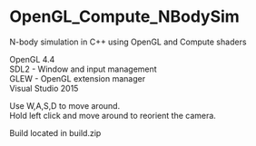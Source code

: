 # OpenGL_Compute_NBodySim  
  
N-body simulation in C++ using OpenGL and Compute shaders  
  
OpenGL 4.4  
SDL2 - Window and input management  
GLEW - OpenGL extension manager  
Visual Studio 2015  
  
Use W,A,S,D to move around.  
Hold left click and move around to reorient the camera.  
  
Build located in build.zip  
